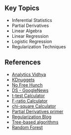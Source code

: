## Key Topics
- Inferential Statistics
- Partial Derivatives
- Linear Algebra
- Linear Regression
- Logistic Regression
- Regularization Techniques

## References
- [Analytics Vidhya](https://www.analyticsvidhya.com/)
- [KDnuggets](https://www.kdnuggets.com/websites/blogs.html)
- [No Free Hunch](https://medium.com/kaggle-blog)
- [DS - GoogleNews](https://news.google.com/search?q=data+science&hl=en-US&gl=US&ceid=US:en)
- [t-test Calculator](https://www.danielsoper.com/statcalc/calculator.aspx?id=98)
- [F-ratio Calculator](https://stattrek.com/online-calculator/f-distribution.aspx)
- [chi-square Calculator](https://stattrek.com/online-calculator/chi-square.aspx)
- [Partial Derivatives primer](https://www.khanacademy.org/math/multivariable-calculus/multivariable-derivatives/partial-derivative-and-gradient-articles/a/introduction-to-partial-derivatives)
- [Regularization Blog](https://www.analyticsvidhya.com/blog/2015/02/avoid-over-fitting-regularization/)
- [Tree-based algorithms](https://www.analyticsvidhya.com/blog/2016/04/tree-based-algorithms-complete-tutorial-scratch-in-python/)
- [Random Forest](https://www.analyticsvidhya.com/blog/2014/06/introduction-random-forest-simplified/)
